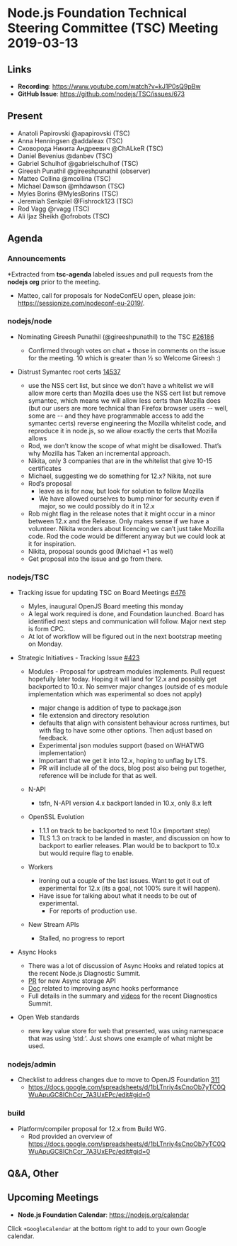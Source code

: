 # Node.js Foundation Technical Steering Committee (TSC) Meeting 2019-03-13

## Links

* **Recording**: <https://www.youtube.com/watch?v=kJ1P0sQ9pBw>
* **GitHub Issue**: <https://github.com/nodejs/TSC/issues/673>

## Present

* Anatoli Papirovski @apapirovski (TSC)
* Anna Henningsen @addaleax (TSC)
* Сковорода Никита Андреевич @ChALkeR (TSC)
* Daniel Bevenius @danbev (TSC)
* Gabriel Schulhof @gabrielschulhof (TSC)
* Gireesh Punathil @gireeshpunathil (observer)
* Matteo Collina @mcollina (TSC)
* Michael Dawson @mhdawson (TSC)
* Myles Borins @MylesBorins (TSC)
* Jeremiah Senkpiel @Fishrock123 (TSC)
* Rod Vagg @rvagg (TSC)
* Ali Ijaz Sheikh @ofrobots (TSC)

## Agenda

### Announcements

\*Extracted from **tsc-agenda** labeled issues and pull requests from the **nodejs org** prior to the meeting.

* Matteo, call for proposals for NodeConfEU open, please join: <https://sessionize.com/nodeconf-eu-2019/>.

### nodejs/node

* Nominating Gireesh Punathil (@gireeshpunathil) to the TSC [#26186](https://github.com/nodejs/node/issues/26186)
  * Confirmed through votes on chat + those in comments on the issue for the meeting. 10 which
    is greater than ½ so Welcome Gireesh :)

* Distrust Symantec root certs [14537](https://github.com/nodejs/node/issues/14537)
  * use the NSS cert list, but since we don't have a whitelist we will allow more certs
    than Mozilla does use the NSS cert list but remove symantec, which means we will allow
    less certs than Mozilla does (but our users are more technical than Firefox browser users
    \-- well, some are -- and they have programmable access to add the symantec certs)
    reverse engineering the Mozilla whitelist code, and reproduce it in node.js, so we allow exactly the certs that Mozilla allows
  * Rod, we don’t know the scope of  what might be disallowed.  That’s why Mozilla has
    Taken an incremental approach.
  * Nikita, only 3 companies that are in the whitelist that give 10-15 certificates
  * Michael, suggesting we do something for 12.x? Nikita, not sure
  * Rod’s proposal
    * leave as is for now, but look for solution to follow Mozilla
    * We have allowed ourselves to bump minor for security even if major, so we could
      possibly do it in 12.x
  * Rob might flag in the release notes that it might occur in a minor between 12.x and the
    Release. Only makes sense if we have a volunteer. Nikita wonders about licencing we
    can’t just take Mozilla code. Rod the code would be different anyway but we could
    look at it for inspiration.
  * Nikita, proposal sounds good (Michael +1 as well)
  * Get proposal into the issue and go from there.

### nodejs/TSC

* Tracking issue for updating TSC on Board Meetings [#476](https://github.com/nodejs/TSC/issues/476)
  * Myles, inaugural OpenJS Board meeting this monday
  * A legal work required is done, and Foundation launched. Board has identified
    next steps and communication will follow.  Major next step is form CPC.
  * At lot of workflow will be figured out in the next bootstrap meeting on Monday.

* Strategic Initiatives - Tracking Issue [#423](https://github.com/nodejs/TSC/issues/423)
  * Modules - Proposal for upstream modules implements.  Pull request hopefully later
    today. Hoping it will land for 12.x and possibly get backported to 10.x.  No semver
    major changes (outside of es module implementation which was experimental so
    does not apply)
    * major change is addition of type to package.json
    * file extension and directory resolution
    * defaults that align with consistent behaviour across runtimes, but with flag to
      have some other options.  Then adjust based on feedback.
    * Experimental json modules support (based on WHATWG implementation)
    * Important that we get it into 12.x, hoping to unflag by LTS.
    * PR will include all of the docs, blog post also being put together, reference will
      be include for that as well.

  * N-API
    * tsfn, N-API version 4.x backport landed in 10.x, only 8.x left

  * OpenSSL Evolution
    * 1.1.1 on track to be backported to next 10.x (important step)
    * TLS 1.3  on track to be landed in master, and discussion on how to
      backport to earlier releases.  Plan would be to backport to 10.x but
      would require flag to enable.

  * Workers
    * Ironing out a couple of the last issues.  Want to get it out of experimental
      for 12.x (its a goal, not 100% sure it will happen).
    * Have issue for talking about what it needs to be out of experimental.
      * For reports of production use.

  * New Stream APIs
    * Stalled, no progress to report

* Async Hooks
  * There was a lot of discussion of Async Hooks and related topics at the recent Node.js Diagnostic Summit.
  * [PR](https://github.com/nodejs/node/pull/26540) for new Async storage API
  * [Doc](http://bit.ly/making-async-hooks-fast-enough) related to improving async hooks performance
  * Full details in the summary and [videos](https://github.com/nodejs/diagnostics/issues/203#issuecomment-472534669)
    for the recent Diagnostics Summit.

* Open Web standards
  * new key value store for web that presented, was using namespace that was using
    ‘std:’. Just shows one example of what might be used.

### nodejs/admin

* Checklist to address changes due to move to OpenJS Foundation [311](https://github.com/nodejs/admin/issues/311)
  * <https://docs.google.com/spreadsheets/d/1bLTnriy4sCnoOb7yTC0QWuApuGC8lChCcr_7A3UxEPc/edit#gid=0>

### build

* Platform/compiler proposal for 12.x from Build WG.
  * Rod provided an overview of <https://docs.google.com/spreadsheets/d/1bLTnriy4sCnoOb7yTC0QWuApuGC8lChCcr_7A3UxEPc/edit#gid=0>

## Q\&A, Other

## Upcoming Meetings

* **Node.js Foundation Calendar**: <https://nodejs.org/calendar>

Click `+GoogleCalendar` at the bottom right to add to your own Google calendar.
